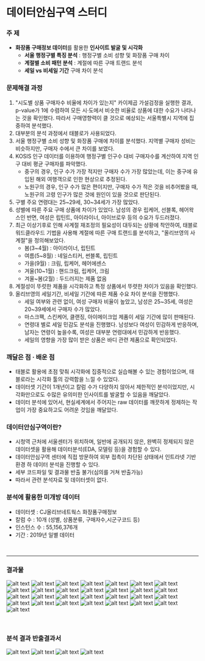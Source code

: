 # 데이터안심구역 스터디

### 주 제
- **화장품 구매정보 데이터**를 활용한 **인사이트 발굴 및 시각화**
    - **서울 행정구별 특징 분석** : 행정구별 소비 성향 및 화장품 구매 차이
    - **계절별 소비 패턴 분석** : 계절에 따른 구매 트랜드 분석
    - **세일 vs 비세일 기간** 구매 차이 분석


### 문제해결 과정
1. "시도별 상품 구매자수 비율에 차이가 있는지" 카이제곱 가설검정을 실행한 결과, p-value가 1에 수렴하여 모든 시·도에서 비슷한 비율로 상품에 대한 수요가 나타나는 것을 확인했다. 따라서 구매영향력이 클 것으로 예상되는 서울특별시 지역에 집중하여 분석했다.
2. 대부분의 분석 과정에서 태블로가 사용되었다.
3. 서울 행정구별 소비 성향 및 화장품 구매에 차이를 분석했다. 지역별 구매자 성비는 비슷하지만, 구매자 수에서 큰 차이를 보였다.
4. KOSIS 인구 데이터를 이용하여 행정구별 인구수 대비 구매자수를 계산하여 지역 인구 대비 평균 구매자를 파악했다.
    - 중구의 경우, 인구 수가 가장 적지만 구매자 수가 가장 많았는데, 이는 중구에 유입된 해외 여행객으로 인한 현상으로 추정된다.
    - 노원구의 경우, 인구 수가 많은 편이지만, 구매자 수가 적은 것을 비추어봤을 때, 노원구의 고령 인구가 많은 것에 원인이 있을 것으로 판단된다.
5. 구별 주요 연령대는 25~29세, 30~34세가 가장 많았다.
6. 성별에 따른 주요 구매 상품에 차이가 있었다. 남성의 경우 립케어, 선블록, 헤어왁스인 반면, 여성은 립틴트, 아이라이너, 아이브로우 등의 수요가 두드러졌다.
7. 최근 이상기후로 인해 사계절 재조정의 필요성이 대두되는 상황에 착안하여, 태블로 워드클라우드 기법을 사용해 계절에 따른 구매 트랜드를 분석하고, "올리브영의 사계절"을 정의해보았다.
    - 봄(3~4월) : 아이라이너, 립틴트
    - 여름(5~8월) : 네일스티커, 썬블록, 립틴트
    - 가을(9월) : 크림, 립케어, 헤어에센스
    - 겨울(10~1월) : 핸드크림, 립케어, 크림
    - 겨울~봄(2월) : 두드러지는 제품 없음
8. 계절성이 뚜럿한 제품을 시각화하고 특정 상품에서 뚜렷한 차이가 있음을 확인했다.
9. 올리브영의 세일기간, 비세일 기간에 따른 제품 수요 차이 분석을 진행했다. 
    - 세일 여부와 관련 없이, 여성 구매자 비율이 높았고, 남성은 25~35세, 여성은 20~39세에서 구매자 수가 많았다.
    - 마스크팩, 스킨케어, 클랜징, 아이메이크업 제품이 세일 기간에 많이 판매된다.
    - 연령대 별로 세일 민감도 분석을 진행했다. 남성보다 여성이 민감하게 반응하며, 남자는 연령이 높을수록, 여성은 대부분 연령대에서 민감하게 반응했다.
    - 세일의 영향을 가장 많이 받은 상품은 바디 관련 제품으로 확인되었다.


### 깨달은 점 · 배운 점
- 태블로 활용에 초점 맞춰 시각화에 집중적으로 실습해볼 수 있는 경험이었으며, 태블로라는 시각화 툴의 강력함을 느낄 수 있었다.
- 데이터셋 기간이 1개년이고 칼럼 수가 다양하지 않아서 제한적인 분석이었지만, 시각화만으로도 수많은 유의미한 인사이트를 발굴할 수 있음을 깨달았다.
- 데이터 분석에 있어서, 현실세계에서 주어지는 raw 데이터를 깨끗하게 정제하는 작업이 가장 중요하고도 어려운 것임을 깨달았다.


### 데이터안심구역이란?
- 시청역 근처에 서울센터가 위치하며, 일반에 공개되지 않은, 완벽히 정제되지 않은 데이터셋을 활용해 데이터분석(EDA, 모델링 등)을 경험할 수 있다.
- 데이터안심구역 센터에 직접 방문하여 외부 접촉이 차단된 상태에서 인트라넷 기반 환경 하 데이터 분석을 진행할 수 있다.
- 세부 코드파일 및 결과물 반출 불가(심의를 거쳐 반출가능)
- 따라서 관련 분석자료 및 데이터셋이 없다.

### 분석에 활용한 미개방 데이터
- 데이터셋 : CJ올리브네트웍스 화장품구매정보
- 칼럼 수 : 10개 (성별, 상품분류, 구매자수,시군구코드 등)
- 인스턴스 수 : 55,156,376개
- 기간 : 2019년 일별 데이터


<br>

---

### 결과물
![alt text](asset/1.png)
![alt text](asset/2.png)
![alt text](asset/3.png)
![alt text](asset/4.png)
![alt text](asset/5.png)
![alt text](asset/6.png)
![alt text](asset/7.png)
![alt text](asset/8.png)
![alt text](asset/9.png)
![alt text](asset/10.png)
![alt text](asset/11.png)
![alt text](asset/12.png)
![alt text](asset/13.png)
![alt text](asset/14.png)
![alt text](asset/15.png)
![alt text](asset/16.png)
![alt text](asset/17.png)
![alt text](asset/18.png)
![alt text](asset/19.png)
![alt text](asset/20.png)
![alt text](asset/21.png)
![alt text](asset/22.png)
![alt text](asset/23.png)
![alt text](asset/24.png)
![alt text](asset/25.png)
![alt text](asset/26.png)
![alt text](asset/27.png)
![alt text](asset/28.png)
![alt text](asset/29.png)

<br>

### 분석 결과 반출결과서
![alt text](<asset/데이터안심구역 반출결과서-1.jpg>)
![alt text](<asset/데이터안심구역 반출결과서-2.jpg>)
![alt text](<asset/데이터안심구역 반출결과서-3.jpg>)
![alt text](<asset/데이터안심구역 반출결과서-4.jpg>)

